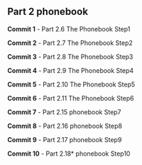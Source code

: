 ## Part 2 phonebook


**Commit 1** - Part 2.6 The Phonebook Step1

**Commit 2** - Part 2.7 The Phonebook Step2

**Commit 3** - Part 2.8 The Phonebook Step3

**Commit 4** - Part 2.9 The Phonebook Step4

**Commit 5** - Part 2.10 The Phonebook Step5

**Commit 6** - Part 2.11 The Phonebook Step6

**Commit 7** - Part 2.15 phonebook Step7

**Commit 8** - Part 2.16 phonebook Step8

**Commit 9** - Part 2.17 phonebook Step9

**Commit 10** - Part 2.18* phonebook Step10